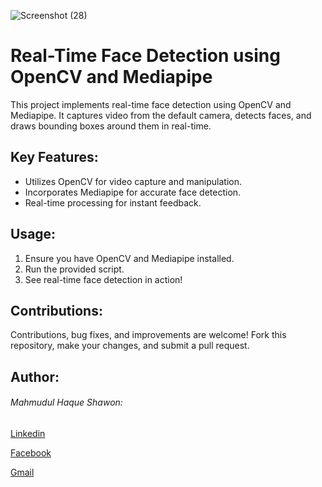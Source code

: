 
![Screenshot (28)](https://github.com/Shawon5030/Computer-Vision/assets/149573785/45464fa0-b0a4-47f6-8a96-e04c8f34d42a)
<h1>Real-Time Face Detection using OpenCV and Mediapipe</h1>


<p>This project implements real-time face detection using OpenCV and Mediapipe. It captures video from the default camera, detects faces, and draws bounding boxes around them in real-time.</p>

<h2>Key Features:</h2>
<ul>
  <li>Utilizes OpenCV for video capture and manipulation.</li>
  <li>Incorporates Mediapipe for accurate face detection.</li>
  <li>Real-time processing for instant feedback.</li>
</ul>

<h2>Usage:</h2>
<ol>
  <li>Ensure you have OpenCV and Mediapipe installed.</li>
  <li>Run the provided script.</li>
  <li>See real-time face detection in action!</li>
</ol>

<h2>Contributions:</h2>
<p>Contributions, bug fixes, and improvements are welcome! Fork this repository, make your changes, and submit a pull request.</p>

<h2>Author:</h2>
<h6>Mahmudul Haque Shawon:</h6>
<p><a href="https://www.linkedin.com/in/mahmudulhaque600/">Linkedin</a></p>
<p><a href="https://web.facebook.com/profile.php?id=100076803278386">Facebook</a></p>
<p><a href="haquemahmudul600@gmail.com">Gmail</a></p>
